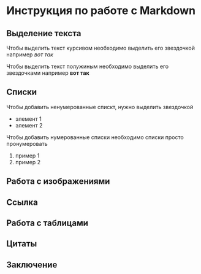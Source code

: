 # Инструкция по работе с Markdown

## Выделение текста

Чтобы выделить текст курсивом необходимо выделить его звездочкой  например *вот так*

Чтобы выделить текст полужиным необходимо выделить его звездочками например **вот так**

## Списки

Чтобы добавить ненумерованные спискт, нужно выделить звездочкой

* элемент 1
* элемент 2

Чтобы добавить нумерованные списки необходимо списки просто пронумеровать

1. пример 1
2. пример 2


## Работа с изображениями

## Ссылка

## Работа с таблицами

## Цитаты

## Заключение



 